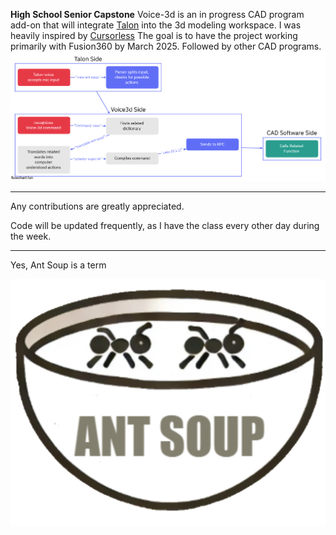 **High School Senior Capstone**
Voice-3d is an in progress CAD program add-on that will integrate [Talon](https://talon.wiki/) into the 3d modeling workspace. I was heavily inspired by [Cursorless](https://www.cursorless.org/) The goal is to have the project working primarily with Fusion360 by March 2025. Followed by other CAD programs.
![screenshot](Flowchart.png)
___
Any contributions are greatly appreciated.

Code will be updated frequently, as I have the class every other day during the week.
___
Yes, Ant Soup is a term

![screenshot](Ant_Soup.jpg)
